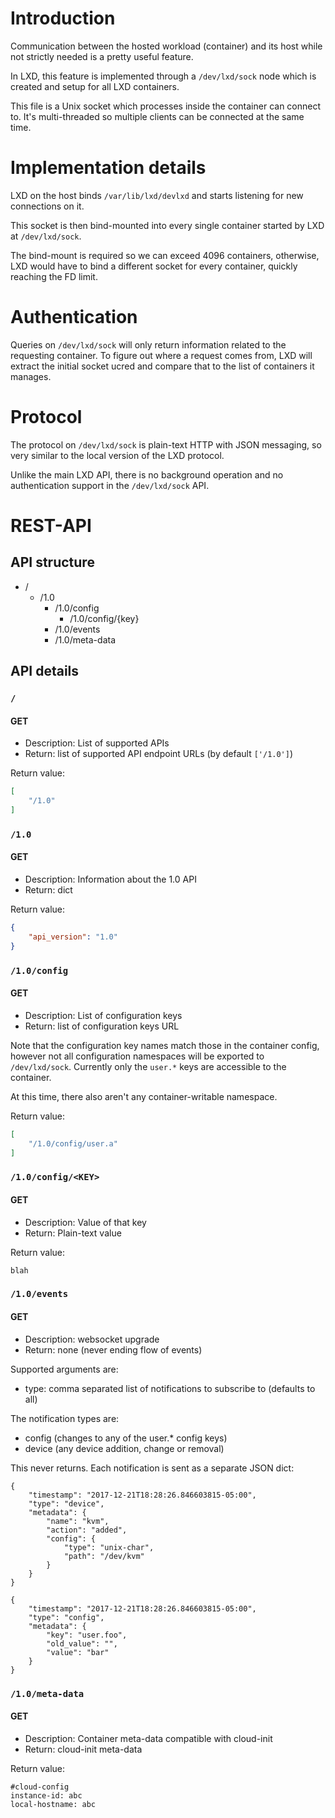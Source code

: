 # Introduction
Communication between the hosted workload (container) and its host while
not strictly needed is a pretty useful feature.

In LXD, this feature is implemented through a `/dev/lxd/sock` node which is
created and setup for all LXD containers.

This file is a Unix socket which processes inside the container can
connect to. It's multi-threaded so multiple clients can be connected at the
same time.

# Implementation details
LXD on the host binds `/var/lib/lxd/devlxd` and starts listening for new
connections on it.

This socket is then bind-mounted into every single container started by
LXD at `/dev/lxd/sock`.

The bind-mount is required so we can exceed 4096 containers, otherwise,
LXD would have to bind a different socket for every container, quickly
reaching the FD limit.

# Authentication
Queries on `/dev/lxd/sock` will only return information related to the
requesting container. To figure out where a request comes from, LXD will
extract the initial socket ucred and compare that to the list of
containers it manages.

# Protocol
The protocol on `/dev/lxd/sock` is plain-text HTTP with JSON messaging, so very
similar to the local version of the LXD protocol.

Unlike the main LXD API, there is no background operation and no
authentication support in the `/dev/lxd/sock` API.

# REST-API
## API structure
 * /
   * /1.0
     * /1.0/config
       * /1.0/config/{key}
     * /1.0/events
     * /1.0/meta-data

## API details
### `/`
#### GET
 * Description: List of supported APIs
 * Return: list of supported API endpoint URLs (by default `['/1.0']`)

Return value:

```json
[
    "/1.0"
]
```
### `/1.0`
#### GET
 * Description: Information about the 1.0 API
 * Return: dict

Return value:

```json
{
    "api_version": "1.0"
}
```
### `/1.0/config`
#### GET
 * Description: List of configuration keys
 * Return: list of configuration keys URL

Note that the configuration key names match those in the container
config, however not all configuration namespaces will be exported to
`/dev/lxd/sock`.
Currently only the `user.*` keys are accessible to the container.

At this time, there also aren't any container-writable namespace.

Return value:

```json
[
    "/1.0/config/user.a"
]
```

### `/1.0/config/<KEY>`
#### GET
 * Description: Value of that key
 * Return: Plain-text value

Return value:

    blah

### `/1.0/events`
#### GET
 * Description: websocket upgrade
 * Return: none (never ending flow of events)

Supported arguments are:

 * type: comma separated list of notifications to subscribe to (defaults to all)

The notification types are:

 * config (changes to any of the user.\* config keys)
 * device (any device addition, change or removal)

This never returns. Each notification is sent as a separate JSON dict:

    {
        "timestamp": "2017-12-21T18:28:26.846603815-05:00",
        "type": "device",
        "metadata": {
            "name": "kvm",
            "action": "added",
            "config": {
                "type": "unix-char",
                "path": "/dev/kvm"
            }
        }
    }

    {
        "timestamp": "2017-12-21T18:28:26.846603815-05:00",
        "type": "config",
        "metadata": {
            "key": "user.foo",
            "old_value": "",
            "value": "bar"
        }
    }


### `/1.0/meta-data`
#### GET
 * Description: Container meta-data compatible with cloud-init
 * Return: cloud-init meta-data

Return value:

    #cloud-config
    instance-id: abc
    local-hostname: abc
